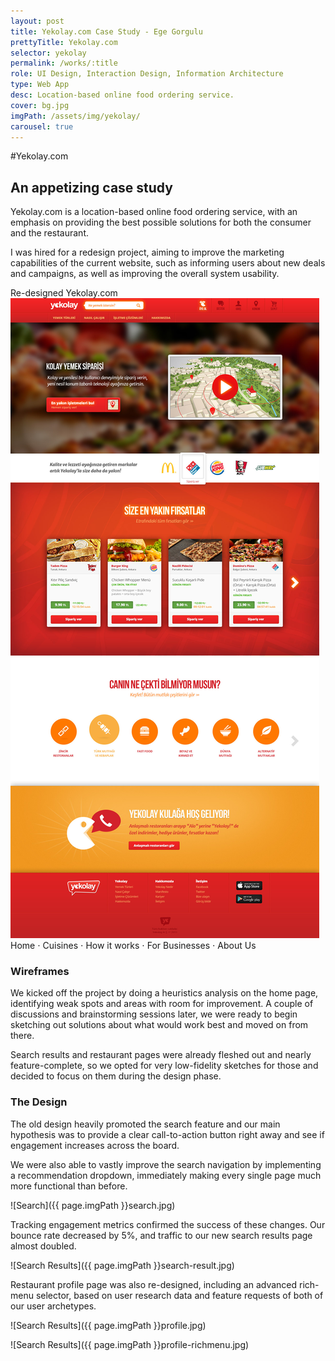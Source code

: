 ```yaml
---
layout: post
title: Yekolay.com Case Study - Ege Gorgulu
prettyTitle: Yekolay.com
selector: yekolay
permalink: /works/:title
role: UI Design, Interaction Design, Information Architecture
type: Web App
desc: Location-based online food ordering service.
cover: bg.jpg
imgPath: /assets/img/yekolay/
carousel: true
---
```


#Yekolay.com

## An appetizing case study

Yekolay.com is a location-based online food ordering service, with an emphasis on providing the best possible solutions for both the consumer and the restaurant.

I was hired for a redesign project, aiming to improve the marketing capabilities of the current website, such as informing users about new deals and campaigns, as well as improving the overall system usability. 

<div class="browser">
	<div class="browser-bar">
		<div class="browser-controls"></div>
		Re-designed Yekolay.com
	</div>
	<div class="browser-stage">
		<div>
			<img src="/assets/img/yekolay/home.jpg" id="stage" alt="">
		</div>
	</div>
</div>
<div class="browser-switcher">
	<a data-target="/assets/img/yekolay/home.jpg" class="active">Home</a>
	<span class="sep">&sdot;</span>
	<a data-target="/assets/img/yekolay/kitchens.jpg">Cuisines</a>
	<span class="sep">&sdot;</span>
	<a data-target="/assets/img/yekolay/how.jpg">How it works</a>
	<span class="sep">&sdot;</span>
	<a data-target="/assets/img/yekolay/business.jpg">For Businesses</a>
	<span class="sep">&sdot;</span>
	<a data-target="/assets/img/yekolay/about.jpg">About Us</a>
</div>

### Wireframes

We kicked off the project by doing a heuristics analysis on the home page, identifying weak spots and areas with room for improvement. A couple of discussions and brainstorming sessions later, we were ready to begin sketching out solutions about what would work best and moved on from there.

Search results and restaurant pages were already fleshed out and nearly feature-complete, so we opted for very low-fidelity sketches for those and decided to focus on them during the design phase.

### The Design

The old design heavily promoted the search feature and our main hypothesis was to provide a clear call-to-action button right away and see if engagement increases across the board.

We were also able to vastly improve the search navigation by implementing a recommendation dropdown, immediately making every single page much more functional than before. 

![Search]({{ page.imgPath }}search.jpg)

Tracking engagement metrics confirmed the success of these changes. Our bounce rate decreased by 5%, and traffic to our new search results page almost doubled. 

![Search Results]({{ page.imgPath }}search-result.jpg)

Restaurant profile page was also re-designed, including an advanced rich-menu selector, based on user research data and feature requests of both of our user archetypes.  

![Search Results]({{ page.imgPath }}profile.jpg)

![Search Results]({{ page.imgPath }}profile-richmenu.jpg)